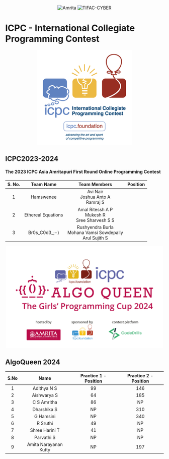 <p align="center">
    <img src="https://amrita-tifac-cyber-blockchain.github.io/Amrita-TIFAC-Cyber-Blockchain/AVV_PNG.png" alt ="Amrita" width="300" />
    <img src="https://amrita-tifac-cyber-blockchain.github.io/Amrita-TIFAC-Cyber-Blockchain/TIFAC-CORE_in_Cyber_Security.png" alt ="TIFAC-CYBER" width="120" />
</p>
<h1>ICPC - International Collegiate Programming Contest</h1>
<p align="center">
    <img src="images/ICPC_Logo.png" alt ="ICPC" width="300" />
</p>

## ICPC2023-2024
#### The 2023 ICPC Asia Amritapuri First Round Online Programming Contest

| S. No. | Team Name | Team Members | Position  | 
|:------:|:---------:|:------------:|:--------:|
| 1 | Hamswenee | Avi Nair <br/> Joshua Anto A <br/> Ramraj S |
| 2 | Ethereal Equations |Amal Ritessh A P <br/> Mukesh R <br/> Sree Sharvesh S S |
| 3 | Br0s_C0d3_;-) | Rushyendra Burla <br/> Mohana Vamsi Sowdepally <br/> Arul Sujith S |


<p align="center">
    <img src="images/ICPC_AlgoQueen.png" alt ="ICPC" width="500" />
</p>

## AlgoQueen 2024

| S.No | Name | Practice 1 - Position | Practice 2 - Position |
|:----:|:-----:|:--------:|:--------:|
|  1   | Adithya N S | 99  | 146 |
|  2   | Aishwarya S | 64  | 185 |
|  3   | C S Amritha |  86 | NP |
|  4   | Dharshika S | NP  | 310 |
|  5   | G Hamsini   | NP | 340 |
|  6   | R Sruthi    | 49 | NP |
|  7   | Shree Harini T | 41 | NP |
|  8   | Parvathi S | NP  | NP |
|  9   | Amita Narayanan Kutty | NP | 197 |

